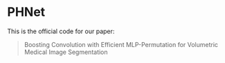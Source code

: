 # PHNet
This is the official code for our paper:

> Boosting Convolution with Efficient MLP-Permutation for Volumetric Medical Image Segmentation

